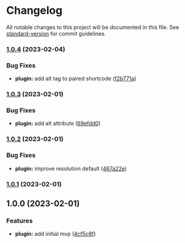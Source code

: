 # Changelog

All notable changes to this project will be documented in this file. See [standard-version](https://github.com/conventional-changelog/standard-version) for commit guidelines.

### [1.0.4](https://github.com/bmuenzenmeyer/eleventy-plugin-inline-link-favicon/compare/v1.0.3...v1.0.4) (2023-02-04)


### Bug Fixes

* **plugin:** add alt tag to paired shortcode ([f2b771a](https://github.com/bmuenzenmeyer/eleventy-plugin-inline-link-favicon/commit/f2b771a7fa7958924b553bf789b606e009a1fca3))

### [1.0.3](https://github.com/bmuenzenmeyer/eleventy-plugin-inline-link-favicon/compare/v1.0.2...v1.0.3) (2023-02-01)


### Bug Fixes

* **plugin:** add alt attribute ([69efdd0](https://github.com/bmuenzenmeyer/eleventy-plugin-inline-link-favicon/commit/69efdd0eb85b4f5fe79ab12234d0f810bd228aae))

### [1.0.2](https://github.com/bmuenzenmeyer/eleventy-plugin-inline-link-favicon/compare/v1.0.1...v1.0.2) (2023-02-01)


### Bug Fixes

* **plugin:** improve resolution default ([467a22e](https://github.com/bmuenzenmeyer/eleventy-plugin-inline-link-favicon/commit/467a22ea0d2ad39f971e9c0ac2980b4734262850))

### [1.0.1](https://github.com/bmuenzenmeyer/eleventy-plugin-inline-link-favicon/compare/v1.0.0...v1.0.1) (2023-02-01)

## 1.0.0 (2023-02-01)


### Features

* **plugin:** add initial mvp ([4cf5c8f](https://github.com/bmuenzenmeyer/eleventy-plugin-inline-link-favicon/commit/4cf5c8f50eebcee0668556d8fac11571cb19ed43))
